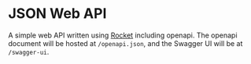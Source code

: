 # JSON Web API

A simple web API written using [Rocket](https://rocket.rs/) including openapi. The openapi document will be hosted at `/openapi.json`, and the Swagger UI will be at `/swagger-ui`.